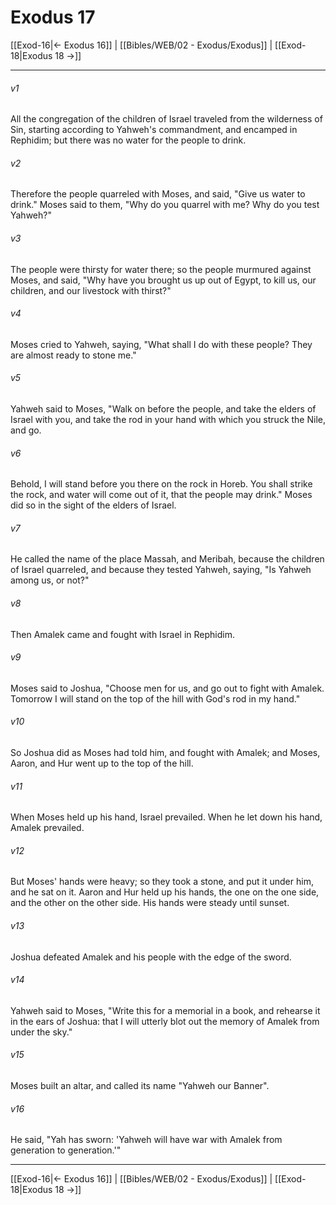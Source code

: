 # Exodus 17

[[Exod-16|← Exodus 16]] | [[Bibles/WEB/02 - Exodus/Exodus]] | [[Exod-18|Exodus 18 →]]
***



###### v1 
All the congregation of the children of Israel traveled from the wilderness of Sin, starting according to Yahweh's commandment, and encamped in Rephidim; but there was no water for the people to drink. 

###### v2 
Therefore the people quarreled with Moses, and said, "Give us water to drink." Moses said to them, "Why do you quarrel with me? Why do you test Yahweh?" 

###### v3 
The people were thirsty for water there; so the people murmured against Moses, and said, "Why have you brought us up out of Egypt, to kill us, our children, and our livestock with thirst?" 

###### v4 
Moses cried to Yahweh, saying, "What shall I do with these people? They are almost ready to stone me." 

###### v5 
Yahweh said to Moses, "Walk on before the people, and take the elders of Israel with you, and take the rod in your hand with which you struck the Nile, and go. 

###### v6 
Behold, I will stand before you there on the rock in Horeb. You shall strike the rock, and water will come out of it, that the people may drink." Moses did so in the sight of the elders of Israel. 

###### v7 
He called the name of the place Massah, and Meribah, because the children of Israel quarreled, and because they tested Yahweh, saying, "Is Yahweh among us, or not?" 

###### v8 
Then Amalek came and fought with Israel in Rephidim. 

###### v9 
Moses said to Joshua, "Choose men for us, and go out to fight with Amalek. Tomorrow I will stand on the top of the hill with God's rod in my hand." 

###### v10 
So Joshua did as Moses had told him, and fought with Amalek; and Moses, Aaron, and Hur went up to the top of the hill. 

###### v11 
When Moses held up his hand, Israel prevailed. When he let down his hand, Amalek prevailed. 

###### v12 
But Moses' hands were heavy; so they took a stone, and put it under him, and he sat on it. Aaron and Hur held up his hands, the one on the one side, and the other on the other side. His hands were steady until sunset. 

###### v13 
Joshua defeated Amalek and his people with the edge of the sword. 

###### v14 
Yahweh said to Moses, "Write this for a memorial in a book, and rehearse it in the ears of Joshua: that I will utterly blot out the memory of Amalek from under the sky." 

###### v15 
Moses built an altar, and called its name "Yahweh our Banner". 

###### v16 
He said, "Yah has sworn: 'Yahweh will have war with Amalek from generation to generation.'"

***
[[Exod-16|← Exodus 16]] | [[Bibles/WEB/02 - Exodus/Exodus]] | [[Exod-18|Exodus 18 →]]
